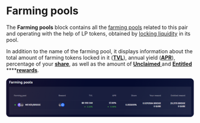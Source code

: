 # Farming pools

The **Farming pools** block contains all the [farming pools](../../../farming/interface/farming-pools.md) related to this pair and operating with the help of LP tokens, obtained by [locking liquidity](../../how-to/add-liquidity.md) in its pool.

In addition to the name of the farming pool, it displays information about the total amount of farming tokens locked in it ([**TVL**](../../../farming/interface/farm-page-user/statistics.md)), annual yield ([**APR**](../../../farming/interface/farm-page-user/statistics.md)), percentage of your [**share**](https://app.gitbook.com/o/-MUxjK3XWZCxuBwyXzkS/s/xQmwR3f5EQDxy3pZatqe/), as well as the amount of [**Unclaimed** ](../../../farming/how-to/claim-reward.md)and [**Entitled** ](../../../farming/concepts/vesting.md)****[**rewards**](../../../farming/concepts/reward-token.md).

![](<../../../../.gitbook/assets/image (30).png>)

